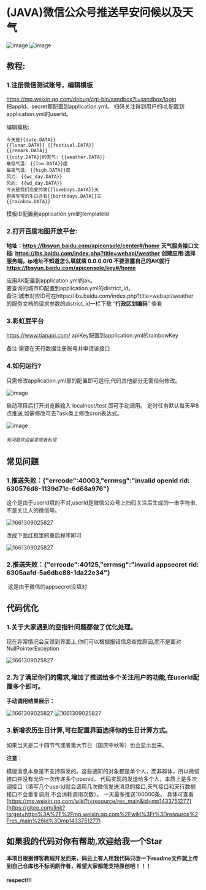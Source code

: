 
# (JAVA)微信公众号推送早安问候以及天气

![image](src/main/resources/img/1.png)
![image](src/main/resources/img/9.jpg)

## 教程: <br />

### **1.注册微信测试账号，编辑模板**

https://mp.weixin.qq.com/debug/cgi-bin/sandbox?t=sandbox/login <br/>
把appId、secret都配置到application.yml。
扫码关注得到用户的id,配置到application.yml的userId。

编辑模板:

```
今天是{{date.DATA}}
{{lunar.DATA}} {{festival.DATA}}
{{remark.DATA}}
{{city.DATA}}的天气: {{weather.DATA}}
最低气温: {{low.DATA}}度
最高气温: {{high.DATA}}度
风力: {{wc_day.DATA}}
风向: {{wd_day.DATA}}
今天是我们恋爱的第{{loveDays.DATA}}天
距离宝宝的生日还有{{birthdays.DATA}}天
{{rainbow.DATA}}
```


模板ID配置到application.yml的templateId

### **2.打开百度地图开放平台:**

**地址：https://lbsyun.baidu.com/apiconsole/center#/home**
**天气服务接口文档:**
**https://lbs.baidu.com/index.php?title=webapi/weather**
**创建应用:选择服务端，ip地址不知道怎么填就填   0.0.0.0/0 不要泄露自己的AK就行**
**https://lbsyun.baidu.com/apiconsole/key#/home**

应用AK配置到application.yml的ak。<br/>
要查询的城市ID配置到application.yml的district_id。<br/>
备注:城市对应ID可在https://lbs.baidu.com/index.php?title=webapi/weather 的服务文档的请求参数的district_id一栏下载 “**行政区划编码**” 查看 <br/>

### **3.彩虹屁平台**

https://www.tianapi.com/
apiKey配置到application.yml的rainbowKey

备注:需要在天行数据注册账号并申请该接口

### **4.如何运行?**

只需修改application.yml里的配置即可运行,代码其他部分无需任何修改。

![image](src/main/resources/img/2.png)

启动项目后打开浏览器输入  localhost/test  即可手动调用。
定时任务默认每天早8点推送,如需修改可去Task类上修改cron表达式。

![image](src/main/resources/img/3.png)

###### `有问题欢迎留言或者私信`

## 常见问题



### **1.推送失败：{"errcode":40003,"errmsg":"invalid openid rid: 630576d8-1139d71c-6d68a976"}**

这个是由于userId填的不对,userId是微信公众号上扫码关注后生成的一串字符串,不是关注人的微信号。

![1661309025827](src/main/resources/img/7.png) 

改成下面红框里的重启程序即可

 ![1661309025827](src/main/resources/img/8.png)

### **2.推送失败：{"errcode":40125,"errmsg":"invalid appsecret rid: 6305aafd-5a6dbc88-1da22e34"}**

​    这是由于微信的appsecret没填对

## 代码优化

### **1.关于大家遇到的空指针问题都做了优化处理**。

现在异常情况会反馈到界面上,你们可以根据报错信息查找原因,而不是面对NullPointerException

![1661309025827](src/main/resources/img/4.png)

### 2.为了满足你们的需求,增加了推送给多个关注用户的功能,在userId配置多个即可。

**手动调用结果展示：**

![1661309025827](src/main/resources/img/5.png)
![1661309025827](src/main/resources/img/6.png)

### 3.新增农历生日计算,可在配置界面选择你的生日计算方式。

如果当天是二十四节气或者重大节日（国庆中秋等）也会显示出来。




**注意**： 

模版消息本身是不支持群发的。这些通知的对象都是单个人，而非群体，所以微信接口并没有允许一次传递多个openid。
代码实现的发送给多个人，本质上是多次调接口（填写几个userId就会调用几次微信发送消息的接口,天气接口和天行数据接口不会重复调用,不会消耗调用次数）。
一天最多推送100000条。
具体可查看 [https://mp.weixin.qq.com/wiki?t=resource/res_main&id=mp1433751277](https://gitee.com/link?target=https%3A%2F%2Fmp.weixin.qq.com%2Fwiki%3Ft%3Dresource%2Fres_main%26id%3Dmp1433751277) 

## 如果我的代码对你有帮助,欢迎给我一个Star



#### 本项目根据博客教程开发而来，码云上有人用我代码只改一下readme文件就上传到自己仓库也不标明原作者，希望大家都能支持原创吧！！！

#### respect!!!